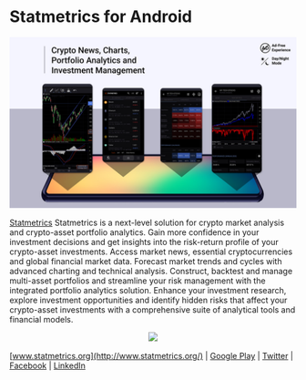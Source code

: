 # Statmetrics for Android
<img src="https://raw.githubusercontent.com/Vinnitschenko/Statmetrics-Crypto-Android/master/statmetrics.jpg">


[Statmetrics](http://www.statmetrics.org/) Statmetrics is a next-level solution for crypto market analysis and crypto-asset portfolio analytics. Gain more confidence in your investment decisions and get insights into the risk-return profile of your crypto-asset investments. Access market news, essential cryptocurrencies and global financial market data. Forecast market trends and cycles with advanced charting and technical analysis. Construct, backtest and manage multi-asset portfolios and streamline your risk management with the integrated portfolio analytics solution. Enhance your investment research, explore investment opportunities and identify hidden risks that affect your crypto-asset investments with a comprehensive suite of analytical tools and financial models.


<p align="center">  
<a href="https://play.google.com/store/apps/details?id=org.statmetrics.app.cryptocurrency"><img src="https://play.google.com/intl/en_us/badges/static/images/badges/en_badge_web_generic.png" height="120"></a>
</p>

[www.statmetrics.org](http://www.statmetrics.org/) | 
[Google Play](https://play.google.com/store/apps/details?id=org.statmetrics.app.cryptocurrency) | 
[Twitter](https://twitter.com/statmetrics) | 
[Facebook](https://www.facebook.com/Statmetrics-110841637303428/) | [LinkedIn](https://www.linkedin.com/company/statmetrics/)

